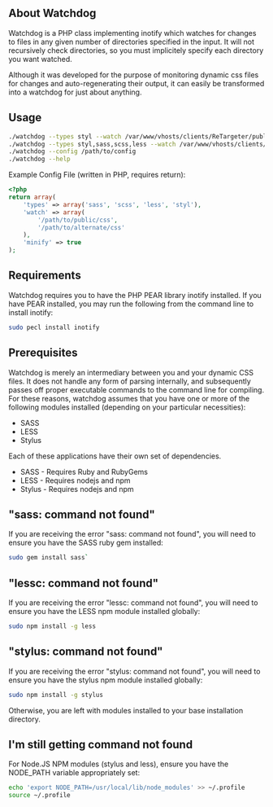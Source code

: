 About Watchdog
--------------

Watchdog is a PHP class implementing inotify which watches for changes to files in
any given number of directories specified in the input. It will not
recursively check directories, so you must implicitely specify each directory
you want watched.

Although it was developed for the purpose of monitoring dynamic css files for
changes and auto-regenerating their output, it can easily be transformed into
a watchdog for just about anything. 

Usage 
-----

```bash
./watchdog --types styl --watch /var/www/vhosts/clients/ReTargeter/public/css/
./watchdog --types styl,sass,scss,less --watch /var/www/vhosts/clients/ReTargeter/public/css/
./watchdog --config /path/to/config
./watchdog --help
```

Example Config File (written in PHP, requires return):

```php
<?php
return array(
    'types' => array('sass', 'scss', 'less', 'styl'),
    'watch' => array(
        '/path/to/public/css',
        '/path/to/alternate/css'
    ),
    'minify' => true
);
```

Requirements
------------

Watchdog requires you to have the PHP PEAR library inotify installed. If you have
PEAR installed, you may run the following from the command line to install inotify:

```bash
sudo pecl install inotify
```

Prerequisites
-------------

Watchdog is merely an intermediary between you and your dynamic CSS files. It
does not handle any form of parsing internally, and subsequently passes off
proper executable commands to the command line for compiling. For these reasons,
watchdog assumes that you have one or more of the following modules installed
(depending on your particular necessities):

* SASS
* LESS
* Stylus

Each of these applications have their own set of dependencies.

* SASS - Requires Ruby and RubyGems
* LESS - Requires nodejs and npm
* Stylus - Requires nodejs and npm

"sass: command not found"
---------------------

If you are receiving the error "sass: command not found", you will need to
ensure you have the SASS ruby gem installed:

```bash
sudo gem install sass`
```

"lessc: command not found"
---------------------

If you are receiving the error "lessc: command not found", you will need to
ensure you have the LESS npm module installed globally:

```bash
sudo npm install -g less
```

"stylus: command not found"
---------------------

If you are receiving the error "stylus: command not found", you will need to
ensure you have the stylus npm module installed globally:

```bash
sudo npm install -g stylus
```

Otherwise, you are left with modules installed to your base installation directory.

I'm still getting command not found
---------------------
For Node.JS NPM modules (stylus and less), ensure you have the NODE_PATH variable
appropriately set:

```bash
echo 'export NODE_PATH=/usr/local/lib/node_modules' >> ~/.profile
source ~/.profile
```
